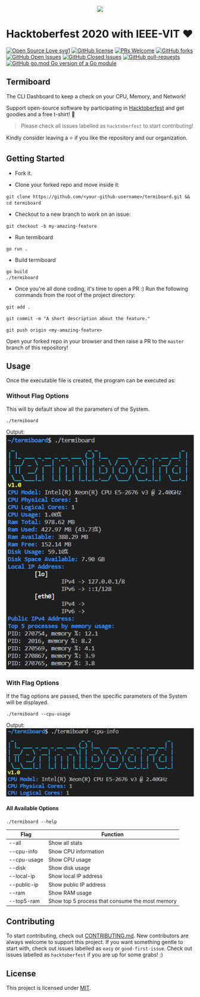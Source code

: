 <p align="center"><img width="40%" src="https://hacktoberfest.digitalocean.com/assets/HF-full-logo-b05d5eb32b3f3ecc9b2240526104cf4da3187b8b61963dd9042fdc2536e4a76c.svg"/></p>

# Hacktoberfest 2020 with IEEE-VIT :heart:
[![Open Source Love svg1](https://badges.frapsoft.com/os/v1/open-source.svg?v=103)](https://github.com/IEEE-VIT/termiboard/)
[![GitHub license](https://img.shields.io/github/license/IEEE-VIT/termiboard.svg)](https://github.com/IEEE-VIT/termiboard/blob/master/LICENSE)
[![PRs Welcome](https://img.shields.io/badge/PRs-welcome-brightgreen.svg?style=flat-square)](https://github.com/IEEE-VIT/termiboard/issues/new/choose)
[![GitHub forks](https://img.shields.io/github/forks/IEEE-VIT/termiboard?label=Fork&style=social)](https://github.com/IEEE-VIT/termiboard/)
[![GitHub Open Issues](https://img.shields.io/github/issues-raw/IEEE-VIT/termiboard)](https://github.com/IEEE-VIT/termiboard/issues?q=is%3Aopen+is%3Aissue)
[![GitHub Closed Issues](https://img.shields.io/github/issues-closed-raw/IEEE-VIT/termiboard)](https://github.com/IEEE-VIT/termiboard/issues?q=is%3Aissue+is%3Aclosed)
[![GitHub pull-requests](https://img.shields.io/github/issues-pr/IEEE-VIT/termiboard.svg)](https://GitHub.com/IEEE-VIT/termiboard/pull/)
[![GitHub go.mod Go version of a Go module](https://img.shields.io/github/go-mod/go-version/IEEE-VIT/termiboard.svg)](https://github.com/IEEE-VIT/termiboard)
## Termiboard
The CLI Dashboard to keep a check on your CPU, Memory, and Network!

Support open-source software by participating in [Hacktoberfest](https://hacktoberfest.digitalocean.com) and get goodies and a free t-shirt! :yellow_heart:

> Please check all issues labelled as `hacktoberfest` to start contributing!

Kindly consider leaving a :star: if you like the repository and our organization.

## Getting Started
* Fork it.

* Clone your forked repo and move inside it:

`git clone https://github.com/<your-github-username>/termiboard.git && cd termiboard`

* Checkout to a new branch to work on an issue:

`git checkout -b my-amazing-feature`

* Run termiboard
```console
go run .
```

* Build termiboard
```console
go build
./termiboard
```

* Once you're all done coding, it's time to open a PR :)
Run the following commands from the root of the project directory:

`git add .`

`git commit -m "A short description about the feature."`

`git push origin <my-amazing-feature>`

Open your forked repo in your browser and then raise a PR to the `master` branch of this repository!

## Usage
Once the executable file is created, the program can be executed as:

### Without Flag Options
This will by default show all the parameters of the System.
```console
./termiboard
```
Output:   
![Complete Output SS](assets/Termiboard.PNG)
### With Flag Options
If the flag options are passed, then the specific parameters of the System will be displayed.
```console
./termiboard --cpu-usage
```
Output:       
![CPU Info Output SS](assets/CpuInfo.PNG)
#### All Available Options
```console
./termiboard --help
```
| Flag        | Function                                        |
|-------------|-------------------------------------------------|
| --all       | Show all stats                                  |
| --cpu-info  | Show CPU information                            |
| --cpu-usage | Show CPU usage                                  |
| --disk      | Show disk usage                                 |
| --local-ip  | Show local IP address                           |
| --public-ip | Show public IP address                          |
| --ram       | Show RAM usage                                  |
| --top5-ram  | Show top 5 process that consume the most memory |

## Contributing
To start contributing, check out [CONTRIBUTING.md](https://github.com/IEEE-VIT/termiboard/blob/master/CONTRIBUTING.md). New contributors are always welcome to support this project. If you want something gentle to start with, check out issues labelled as `easy` or `good-first-issue`. Check out issues labelled as `hacktoberfest` if you are up for some grabs! :)

## License
This project is licensed under [MIT](https://github.com/IEEE-VIT/termiboard/blob/master/LICENSE).
